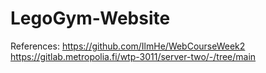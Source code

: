 # LegoGym-Website

References:
https://github.com/IlmHe/WebCourseWeek2
https://gitlab.metropolia.fi/wtp-3011/server-two/-/tree/main